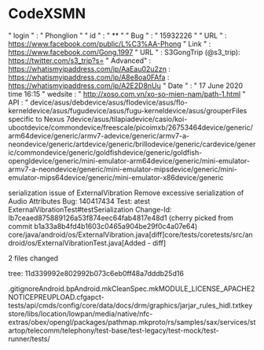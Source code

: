 # CodeXSMN
 " login " : " Phonglion "
 " id    " : " ** "
 " Bug   " : " 15932226 "
 " URL   " : https://www.facebook.com/public/L%C3%AA-Phong
 " Link  " : https://www.facebook.com/Gong.1997
 " URL   " : S3GongTrip (@s3_trip): https://twitter.com/s3_trip?s=
 " Advanced" : https://whatismyipaddress.com/ip/AaEau02u2zn
             : https://whatismyipaddress.com/ip/A8e8oa0FAfa
             : https://whatismyipaddress.com/ip/A2E2D8nUu
 " Date "  : " 17 June 2020 time 16:15 
 " wedsite : " http://xoso.com.vn/xo-so-mien-nam/path-1.html
 " API     : " device/asus/debdevice/asus/flodevice/asus/flo-kerneldevice/asus/fugudevice/asus/fugu-kerneldevice/asus/grouperFiles specific to Nexus 7device/asus/tilapiadevice/casio/koi-ubootdevice/commondevice/freescale/picoimxb/26753464device/generic/arm64device/generic/armv7-adevice/generic/armv7-a-neondevice/generic/artdevice/generic/brillodevice/generic/cardevice/generic/commondevice/generic/goldfishdevice/generic/goldfish-opengldevice/generic/mini-emulator-arm64device/generic/mini-emulator-armv7-a-neondevice/generic/mini-emulator-mipsdevice/generic/mini-emulator-mips64device/generic/mini-emulator-x86device/generic
 
serialization issue of ExternalVibration Remove excessive serialization of Audio Attributes Bug: 140417434 Test: atest ExternalVibrationTest#testSerialization Change-Id: Ib7ceaed875889126a53f874eec64fab4817e48d1 (cherry picked from commit b1a33a8b4fd4b1603c0465a904be29f0c4a07e64) core/java/android/os/ExternalVibration.java[diff]core/tests/coretests/src/android/os/ExternalVibrationTest.java[Added - diff]

2 files changed

tree: 11d339992e802992b073c6eb0ff48a7dddb25d16

.gitignoreAndroid.bpAndroid.mkCleanSpec.mkMODULE_LICENSE_APACHE2NOTICEPREUPLOAD.cfgapct-tests/api/cmds/config/core/data/docs/drm/graphics/jarjar_rules_hidl.txtkeystore/libs/location/lowpan/media/native/nfc-extras/obex/opengl/packages/pathmap.mkproto/rs/samples/sax/services/startop/telecomm/telephony/test-base/test-legacy/test-mock/test-runner/tests/


